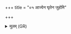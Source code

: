 +++
title = "०५ आज्येन घृतेन जुहोमि"

+++
<details><summary>मूलम् (GR)</summary>

आज्येन घृतेन  
जुहोमि किलासभेषजम् ।  
वीरुधाम् अग्नेः सङ्काशे  
किलासं नानु विद्यते ॥
</details>